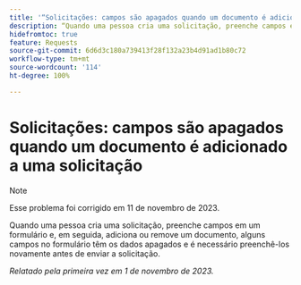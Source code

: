 ```yaml
---
title: '“Solicitações: campos são apagados quando um documento é adicionado a uma solicitação”'
description: “Quando uma pessoa cria uma solicitação, preenche campos em um formulário e, em seguida, adiciona ou remove um documento, alguns campos no formulário têm os dados apagados e é necessário preenchê-los novamente antes de enviar a solicitação.”
hidefromtoc: true
feature: Requests
source-git-commit: 6d6d3c180a739413f28f132a23b4d91ad1b80c72
workflow-type: tm+mt
source-wordcount: '114'
ht-degree: 100%

---
```



# Solicitações: campos são apagados quando um documento é adicionado a uma solicitação

>[!NOTE]
>
>Esse problema foi corrigido em 11 de novembro de 2023.

Quando uma pessoa cria uma solicitação, preenche campos em um formulário e, em seguida, adiciona ou remove um documento, alguns campos no formulário têm os dados apagados e é necessário preenchê-los novamente antes de enviar a solicitação.

_Relatado pela primeira vez em 1 de novembro de 2023._

